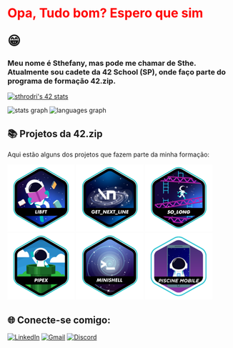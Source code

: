 # <p style="color:red;">Opa, Tudo bom? Espero que sim</p> 😁

### Meu nome é Sthefany, mas pode me chamar de Sthe. Atualmente sou cadete da 42 School (SP), onde faço parte do programa de formação 42.zip.

[![sthrodri's 42 stats](https://badge.mediaplus.ma/colorfulwaves/sthrodri?1337Badge=off&UM6P=off)](https://github.com/oakoudad/badge42)

 <img src="https://github-readme-stats.vercel.app/api?username=sthrodri&hide_title=false&hide_rank=false&show_icons=true&include_all_commits=true&count_private=true&disable_animations=false&theme=dracula&locale=en&hide_border=false&order=1" height="150" alt="stats graph"  />
  <img src="https://github-readme-stats.vercel.app/api/top-langs?username=sthrodri&locale=en&hide_title=false&layout=compact&card_width=320&langs_count=5&theme=dracula&hide_border=false&order=2" height="150" alt="languages graph"  />

## 📚 Projetos da 42.zip
 Aqui estão alguns dos projetos que fazem parte da minha formação:
 
[![LIBFT](badges/libfte.png)](https://github.com/Sthrodri/42_school/tree/main/Libft)
[![GNL](badges/get_next_linee.png)](https://github.com/Sthrodri/42_school/tree/main/Get_next_line)
[![SO_LONG](badges/so_longe.png)](https://github.com/Sthrodri/42_school/tree/main/So_long)
[![PIPEX](badges/pipexe.png)](https://github.com/Sthrodri/42_school/tree/main/Pipex)
![MINISHELL](badges/minishelle.png)
![MOBILE](badges/mobilee.png)

## 🌐 Conecte-se comigo:

[![LinkedIn](https://img.shields.io/badge/LinkedIn-0077B5?style=for-the-badge&logo=linkedin&logoColor=white)](https://www.linkedin.com/in/sthefany-rodrigues-silva-11464129a/?utm_source=share&utm_campaign=share_via&utm_content=profile&utm_medium=android_app)
[![Gmail](https://img.shields.io/badge/Gmail-D14836?style=for-the-badge&logo=gmail&logoColor=white)](mailto:sthefanysilvaakn@gmail.com)
[![Discord](https://img.shields.io/badge/Discord-7289DA?style=for-the-badge&logo=discord&logoColor=white)](https://discord.com/users/1068325583764865055)
